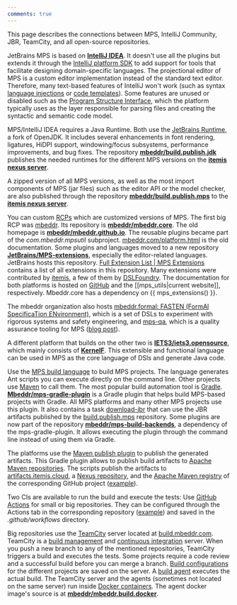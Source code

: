 ```yaml
---
comments: true
---
```


This page describes the connections between MPS, IntelliJ Community, JBR, TeamCity, and all open-source repositories.

JetBrains MPS is based on **[IntelliJ IDEA](https://github.com/JetBrains/intellij-community)**. It doesn't use all the plugins but extends it through the [IntelliJ platform SDK](https://plugins.jetbrains.com/docs/intellij/welcome.html) to add support for tools that facilitate designing domain-specific languages. The projectional editor of MPS is a custom editor implementation instead of the standard text editor. Therefore, many text-based features of IntelliJ won't work (such as syntax [language injections](https://www.jetbrains.com/help/idea/language-injections-settings.html) or [code templates](https://www.jetbrains.com/help/idea/settings-file-and-code-templates.html)). Some features are unused or disabled such as the [Program Structure Interface](https://plugins.jetbrains.com/docs/intellij/psi.html), which the platform typically uses as the layer responsible for parsing files and creating the syntactic and semantic code model.

MPS/IntelliJ IDEA requires a Java Runtime. Both use the [JetBrains Runtime](https://github.com/JetBrains/JetBrainsRuntime), a fork of OpenJDK. It includes several enhancements in font rendering, ligatures, HiDPI support, windowing/focus subsystems, performance improvements, and bug fixes. The repository **[mbeddr/build.publish.jdk](https://github.com/mbeddr/build.publish.jdk)** publishes the needed runtimes for the different MPS versions on the **[itemis nexus server](https://artifacts.itemis.cloud/#browse/browse:maven-mps)**.

A zipped version of all MPS versions, as well as the most import components of MPS (jar files) such as the editor API or the model checker, are also published through the repository **[mbeddr/build.publish.mps](https://github.com/mbeddr/build.publish.mps)** to the **[itemis nexus server](https://artifacts.itemis.cloud/#browse/browse:maven-mps)**.

You can custom [RCPs](https://www.jetbrains.com/help/mps/building-standalone-ides-for-your-languages.html#processoverview) which are customized versions of MPS. The first big RCP was [mbeddr](http://mbeddr.com/). Its repository is **[mbeddr/mbeddr.core](https://github.com/mbeddr/mbeddr.core)**. The old homepage is **[mbeddr/mbeddr.github.io](https://github.com/mbeddr/mbeddr.github.io)**.
The reusable plugins became part of the *com.mbeddr.mpsutil* subproject. [mbeddr.com/platform.html](http://mbeddr.com/platform.html) is the old documentation. Some plugins and languages moved to a new repository **[JetBrains/MPS-extensions](https://github.com/JetBrains/MPS-extensions)**, especially the editor-related languages. JetBrains hosts this repository. [Full Extension List | MPS Extensions](https://jetbrains.github.io/MPS-extensions/extensions/full_extensions_list/) contains a list of all extensions in this repository. Many extensions were contributed by [itemis](https://www.itemis.com/en/it-services/methods-and-tools/mps), a few of them by [DSLFoundry](https://dslfoundry.com/). The documentation for both platforms is hosted on [GitHub](https://jetbrains.github.io/MPS-extensions/) and the [[mps_utils|current website]], respectively. Mbeddr.core has a dependency on {{ mps_extensions() }}.

The mbeddr organization also hosts [mbeddr\.formal: FASTEN (FormAl SpecificaTion ENvironment)](https://github.com/mbeddr/mbeddr.formal), which is a set of DSLs to experiment with rigorous systems and safety engineering, and [mps-qa](https://github.com/mbeddr/mps-qa), which is a quality assurance tooling for MPS ([blog post](https://specificlanguages.com/posts/2022-04/12-mps-qa/)).

A different platform that builds on the other two is **[IETS3/iets3.opensource](https://github.com/IETS3/iets3.opensource)**, which mainly consists of **[KernelF](https://voelter.de/data/books/kernelf-designEvoUse.pdf)**. This extensible and functional language can be used in MPS as the core language of DSls and generate Java code.

Use the [MPS build language](https://www.jetbrains.com/help/mps/build-language.html) to build MPS projects.  The language generates Ant scripts you can execute directly on the command line. Other projects use [Maven](https://maven.apache.org/) to call them. The most popular build automation tool is [Gradle](https://gradle.org/). **[Mbeddr/mps-gradle-plugin](https://github.com/mbeddr/mps-gradle-plugin)** is a Gradle plugin that helps build MPS-based projects with Gradle. All MPS platforms and many other MPS projects use this plugin. It also contains a task [download-jbr](https://github.com/mbeddr/mps-gradle-plugin#download-jetbrains-runtime) that can use the JBR artifacts published by the [build.publish.mps](https://github.com/mbeddr/build.publish.mps) repository. Some plugins are now part of the repository **[mbeddr/mps-build-backends](https://github.com/mbeddr/mps-build-backends)**, a dependency of the mps-gradle-plugin. It allows executing the plugin through the command line instead of using them via Gradle.

The platforms use the [Maven publish plugin](https://docs.gradle.org/current/userguide/publishing_maven.html) to publish the generated artifacts. This Gradle plugin allows to publish build artifacts to [Apache Maven repositories](https://maven.apache.org/). The scripts publish the artifacts to  [artifacts.itemis.cloud](https://artifacts.itemis.cloud), a [Nexus repository](https://www.ibm.com/garage/method/practices/deliver/tool_nexus/), and the [Apache Maven registry](https://docs.github.com/en/packages/working-with-a-github-packages-registry/working-with-the-apache-maven-registry) of the corresponding GitHub project ([example](https://github.com/orgs/JetBrains/packages?repo_name=MPS-extensions)).

Two CIs are available to run the build and execute the tests: Use [GitHub Actions](https://github.com/features/actions) for small or big repositories. They can be configured through the Actions tab in the corresponding repository ([example](https://github.com/mbeddr/build.publish.mps/actions)) and saved in the *\.github/workflows* directory.

Big repositories use the [TeamCity](https://www.jetbrains.com/teamcity/) server located at [build.mbeddr.com](https://build.mbeddr.com/). TeamCity is a [build management](https://en.wikipedia.org/wiki/Software_build) and [continuous integration](https://en.wikipedia.org/wiki/Continuous_integration) server. When you push a new branch to any of the mentioned repositories, TeamCity triggers a build and executes the tests. Some projects require a code review and a successful build before you can merge a branch. [Build configurations](https://www.jetbrains.com/help/teamcity/configure-and-run-your-first-build.html) for the different projects are saved on the server. A [build agent](https://www.jetbrains.com/help/teamcity/install-and-start-teamcity-agents.html) executes the actual build. The TeamCity server and the agents (sometimes not located on the same server) run inside [Docker containers](https://www.docker.com/resources/what-container/). The agent docker image's source is at **[mbeddr/mbeddr.build.docker](https://github.com/mbeddr/mbeddr.build.docker)**.